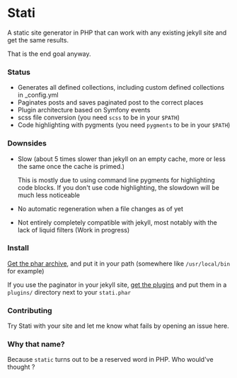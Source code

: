 
# Stati

A static site generator in PHP that can work with any existing jekyll site and get the same results.

That is the end goal anyway.

### Status

- Generates all defined collections, including custom defined collections in _config.yml
- Paginates posts and saves paginated post to the correct places
- Plugin architecture based on Symfony events
- scss file conversion (you need `scss` to be in your `$PATH`)
- Code highlighting with pygments (you need `pygments` to be in your `$PATH`)

### Downsides

- Slow (about 5 times slower than jekyll on an empty cache, more or less the same once the cache is primed.)

  This is mostly due to using command line pygments for highlighting code blocks. If you don't use code highlighting, the slowdown will be much less noticeable
- No automatic regeneration when a file changes as of yet
- Not entirely completely compatible with jekyll, most notably with the lack of liquid filters (Work in progress)

### Install

[Get the phar archive](https://github.com/jfoucher/stati/blob/master/build/stati.phar), and put it in your path (somewhere like `/usr/local/bin` for example)

If you use the paginator in your jekyll site, [get the plugins](https://github.com/jfoucher/stati/tree/master/build/plugins) and put them in a `plugins/` directory next to your `stati.phar`

### Contributing

Try Stati with your site and let me know what fails by opening an issue here.

### Why that name?

Because `static` turns out to be a reserved word in PHP. Who would've thought ?